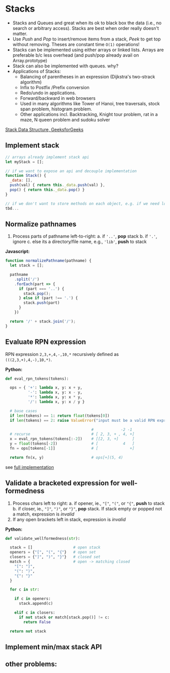 # Stacks

* Stacks and Queues and great when its ok to black box the data (i.e., no search or arbitrary access). Stacks are best when order really doesn't matter.
* Use *Push* and *Pop* to insert/remove items from a stack, *Peek* to get top without removing. Theses are constant time `O(1)` operations!
* Stacks can be implemented using either arrays or linked lists. Arrays are preferable b/c less overhead (and push/pop already avail on Array.prototype)
* Stack can also be implemented with queues. why?
* Applications of Stacks:
  * Balancing of parentheses in an expression (Dijkstra's two-strack algorithm)
  * Infix to Postfix /Prefix conversion
  * Redo/undo in applications.
  * Forward/backward in web browsers
  * Used in many algorithms like Tower of Hanoi, tree traversals, stock span problem, histogram problem.
  * Other applications incl. Backtracking, Knight tour problem, rat in a maze, N queen problem and sudoku solver

[Stack Data Structure, GeeksforGeeks](http://cdngquiz.geeksforgeeks.org/stack-data-structure/)

## Implement stack

```js
// arrays already implement stack api
let myStack = [];

// if we want to expose an api and decouple implementation
function Stack() {
  _data: [],
  push(val) { return this._data.push(val) },
  pop() { return this._data.pop() }
}

// if we don't want to store methods on each object, e.g. if we need lots of stack instances
tbd...
```

## Normalize pathnames

1. Process parts of pathname left-to-right: 
  a. if `'..'`, **pop** stack
  b. if `'.'`, ignore
  c. else its a directory/file name, e.g., `'lib'`, **push** to stack

**Javascript:**

```js
function normalizePathname(pathname) {
  let stack = [];

  pathname
    .split('/')
    .forEach(part => {
      if (part === '..') {
        stack.pop();
      } else if (part !== '.') {
        stack.push(part)
      }
    })

  return '/' + stack.join('/');
}
```

## Evaluate RPN expression

RPN expression `2,3,+,4,-,10,*` recursively defined as `(((2,3,+),4,-),10,*)`.

**Python:**

```py
def eval_rpn_tokens(tokens):

  ops = { '+': lambda x, y: x + y,
          '-': lambda x, y: x - y,
          '*': lambda x, y: x * y,
          '/': lambda x, y: x / y }

  # base cases
  if len(tokens) == 1: return float(tokens[0])
  if len(tokens) == 2: raise ValueError("input must be a valid RPN expression")

                                      #            -2 -1
  # recurse                           # [ 2, 3, + , 4, +]
  x = eval_rpn_tokens(tokens[:-2])    # [[2, 3, +]      ]
  y = float(tokens[-2])               # [           4   ]
  fn = ops[tokens[-1]]                # [              +]

  return fn(x, y)                     # ops[+](5, 4)
```

see [full implementation](.\eval_rpn.py)

## Validate a bracketed expression for well-formedness

1. Process chars left to right:
    a. if opener, ie., `"["`, `"("`, or `"{"`, **push** to stack
    b. if closer, ie., `"]"`, `")"`, or `"}"`, **pop** stack. If stack empty or popped not a match, expression is *invalid*
2. If any open brackets left in stack, expression is *invalid*

**Python:**

```py
def validate_wellformedness(str):

  stack = []                  # open stack
  openers = {"[", "(", "{"}   # open set
  closers = {"]", ")", "}"}   # closed set
  match = {                   # open -> matching closed
    "[": "]",
    "(": ")",
    "{": "}"
  }

  for c in str:

    if c in openers:
      stack.append(c)

    elif c in closers:
      if not stack or match[stack.pop()] != c:
        return False

  return not stack
```

## Implement min/max stack API

## other problems:

